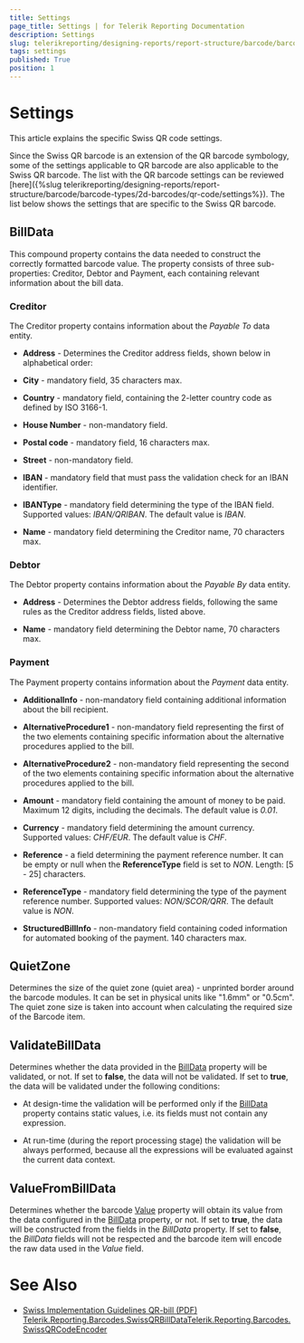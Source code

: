 ```yaml
---
title: Settings
page_title: Settings | for Telerik Reporting Documentation
description: Settings
slug: telerikreporting/designing-reports/report-structure/barcode/barcode-types/2d-barcodes/swiss-qr-code/settings
tags: settings
published: True
position: 1
---
```


# Settings



This article explains the specific Swiss QR code settings.

Since the Swiss QR barcode is an extension of the QR barcode symbology, some of the settings applicable to QR barcode are also applicable to the Swiss QR barcode.         The list with the QR barcode settings can be reviewed [here]({%slug telerikreporting/designing-reports/report-structure/barcode/barcode-types/2d-barcodes/qr-code/settings%}).         The list below shows the settings that are specific to the Swiss QR barcode.       

## BillData

This compound property contains the data needed to construct the correctly formatted barcode value.           The property consists of three sub-properties: Creditor, Debtor and Payment, each containing relevant information about the bill data.         

### Creditor

The Creditor property contains information about the *Payable To* data entity.             

* __Address__ - Determines the Creditor address fields, shown below in alphabetical order:                 

* __City__ - mandatory field, 35 characters max.                     

* __Country__ - mandatory field, containing the 2-letter country code as defined by ISO 3166-1.                     

* __House Number__ - non-mandatory field.                     

* __Postal code__ - mandatory field, 16 characters max.                     

* __Street__ - non-mandatory field.                     

* __IBAN__ - mandatory field that must pass the validation check for an IBAN identifier.                 

* __IBANType__ - mandatory field determining the type of the IBAN field. Supported values: *IBAN/QRIBAN*. The default value is *IBAN*.                 

* __Name__ - mandatory field determining the Creditor name, 70 characters max.                 

### Debtor

The Debtor property contains information about the *Payable By* data entity.             

* __Address__ - Determines the Debtor address fields, following the same rules as the Creditor address fields, listed above.                 

* __Name__ - mandatory field determining the Debtor name, 70 characters max.                 

### Payment

The Payment property contains information about the *Payment* data entity.             

* __AdditionalInfo__ - non-mandatory field containing additional information about the bill recipient.                 

* __AlternativeProcedure1__ - non-mandatory field representing the first of the two elements containing specific information about the alternative procedures applied to the bill.                 

* __AlternativeProcedure2__ - non-mandatory field representing the second of the two elements containing specific information about the alternative procedures applied to the bill.                 

* __Amount__ - mandatory field containing the amount of money to be paid. Maximum 12 digits, including the decimals. The default value is *0.01*.                 

* __Currency__ - mandatory field determining the amount currency. Supported values: *CHF/EUR*. The default value is *CHF*.                 

* __Reference__ - a field determining the payment reference number. It can be empty or null when the __ReferenceType__ field is set to *NON*. Length: [5 - 25] characters.                 

* __ReferenceType__ - mandatory field determining the type of the payment reference number. Supported values: *NON/SCOR/QRR*. The default value is *NON*.                 

* __StructuredBillInfo__ - non-mandatory field containing coded information for automated booking of the payment. 140 characters max.                 

## QuietZone

Determines the size of the quiet zone (quiet area) - unprinted border around the barcode modules. It can be set in physical units like "1.6mm" or "0.5cm".           The quiet zone size is taken into account when calculating the required size of the Barcode item.         

## ValidateBillData

Determines whether the data provided in the [BillData](/reporting/api/Telerik.Reporting.Barcodes.SwissQRCodeEncoder#Telerik_Reporting_Barcodes_SwissQRCodeEncoder_BillData) property will be validated, or not.           If set to __false__, the data will not be validated.           If set to __true__, the data will be validated under the following conditions:         

* At design-time the validation will be performed only if the [BillData](/reporting/api/Telerik.Reporting.Barcodes.SwissQRCodeEncoder#Telerik_Reporting_Barcodes_SwissQRCodeEncoder_BillData) property contains static values, i.e. its fields must not contain any expression.             

* At run-time (during the report processing stage) the validation will be always performed, because all the expressions will be evaluated against the current data context.             

## ValueFromBillData

Determines whether the barcode [Value](/reporting/api/Telerik.Reporting.Barcode#Telerik_Reporting_Barcode_Value) property will obtain its value from the data configured in the [BillData](/reporting/api/Telerik.Reporting.Barcodes.SwissQRCodeEncoder#Telerik_Reporting_Barcodes_SwissQRCodeEncoder_BillData) property, or not.           If set to __true__, the data will be constructed from the fields in the *BillData* property.           If set to __false__, the *BillData* fields will not be respected and the barcode item will encode the raw data used in the *Value* field.         

# See Also


 * [          Swiss Implementation Guidelines QR-bill (PDF)
        ](https://www.paymentstandards.ch/dam/downloads/ig-qr-bill-2019-en.pdf)[Telerik.Reporting.Barcodes.SwissQRBillData](/reporting/api/Telerik.Reporting.Barcodes.SwissQRBillData)[Telerik.Reporting.Barcodes.SwissQRCodeEncoder](/reporting/api/Telerik.Reporting.Barcodes.SwissQRCodeEncoder)
